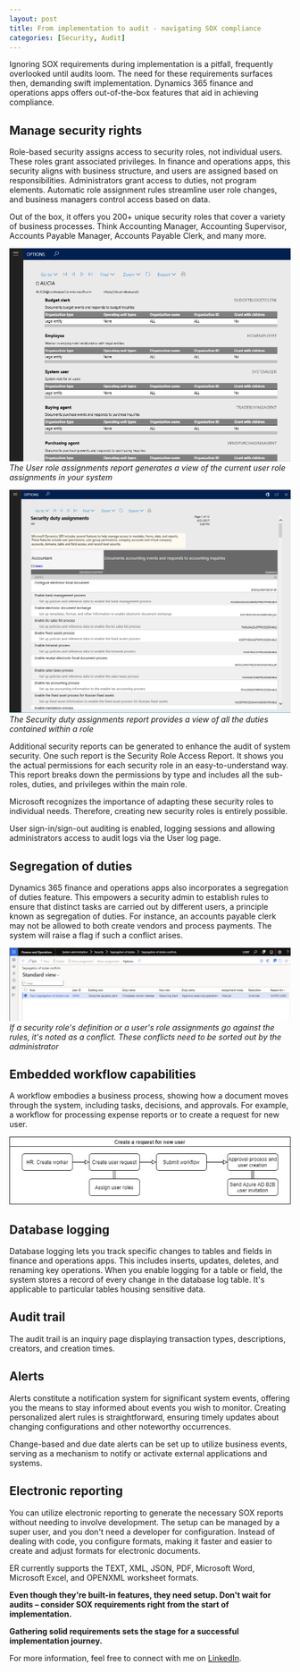 ```yaml
---
layout: post
title: From implementation to audit - navigating SOX compliance
categories: [Security, Audit]
---
```

Ignoring SOX requirements during implementation is a pitfall, frequently overlooked until audits loom. The need for these requirements surfaces then, demanding swift implementation. Dynamics 365 finance and operations apps offers out-of-the-box features that aid in achieving compliance.

## Manage security rights
Role-based security assigns access to security roles, not individual users. These roles grant associated privileges. In finance and operations apps, this security aligns with business structure, and users are assigned based on responsibilities. Administrators grant access to duties, not program elements. Automatic role assignment rules streamline user role changes, and business managers control access based on data.

Out of the box, it offers you 200+ unique security roles that cover a variety of business processes. Think Accounting Manager, Accounting Supervisor, Accounts Payable Manager, Accounts Payable Clerk, and many more.

![](/images/from-implementation-to-audit-navigating-SOX-compliance/user-role-assignments.png)
_The User role assignments report generates a view of the current user role assignments in your system_

![](/images/from-implementation-to-audit-navigating-SOX-compliance/security-duty-assignments.png)
_The Security duty assignments report provides a view of all the duties contained within a role_

Additional security reports can be generated to enhance the audit of system security. One such report is the Security Role Access Report. It shows you the actual permissions for each security role in an easy-to-understand way. This report breaks down the permissions by type and includes all the sub-roles, duties, and privileges within the main role.

Microsoft recognizes the importance of adapting these security roles to individual needs. Therefore, creating new security roles is entirely possible.

User sign-in/sign-out auditing is enabled, logging sessions and allowing administrators access to audit logs via the User log page.

## Segregation of duties
Dynamics 365 finance and operations apps also incorporates a segregation of duties feature. This empowers a security admin to establish rules to ensure that distinct tasks are carried out by different users, a principle known as segregation of duties. For instance, an accounts payable clerk may not be allowed to both create vendors and process payments. The system will raise a flag if such a conflict arises.

![](/images/from-implementation-to-audit-navigating-SOX-compliance/segregation-of-duties-conflicts.png)
_If a security role's definition or a user's role assignments go against the rules, it's noted as a conflict. These conflicts need to be sorted out by the administrator_

## Embedded workflow capabilities
A workflow embodies a business process, showing how a document moves through the system, including tasks, decisions, and approvals. For example, a workflow for processing expense reports or to create a request for new user.

![](/images/from-implementation-to-audit-navigating-SOX-compliance/create-a-request-for-new-user.jpg)

## Database logging
Database logging lets you track specific changes to tables and fields in finance and operations apps. This includes inserts, updates, deletes, and renaming key operations. When you enable logging for a table or field, the system stores a record of every change in the database log table. It's applicable to particular tables housing sensitive data.

## Audit trail
The audit trail is an inquiry page displaying transaction types, descriptions, creators, and creation times. 

## Alerts 
Alerts constitute a notification system for significant system events, offering you the means to stay informed about events you wish to monitor. Creating personalized alert rules is straightforward, ensuring timely updates about changing configurations and other noteworthy occurrences.

Change-based and due date alerts can be set up to utilize business events, serving as a mechanism to notify or activate external applications and systems.

## Electronic reporting
You can utilize electronic reporting to generate the necessary SOX reports without needing to involve development. The setup can be managed by a super user, and you don't need a developer for configuration. Instead of dealing with code, you configure formats, making it faster and easier to create and adjust formats for electronic documents.

ER currently supports the TEXT, XML, JSON, PDF, Microsoft Word, Microsoft Excel, and OPENXML worksheet formats.

**Even though they're built-in features, they need setup. Don't wait for audits – consider SOX requirements right from the start of implementation.**

**Gathering solid requirements sets the stage for a successful implementation journey.**

For more information, feel free to connect with me on [LinkedIn](https://www.linkedin.com/in/magnomgp).